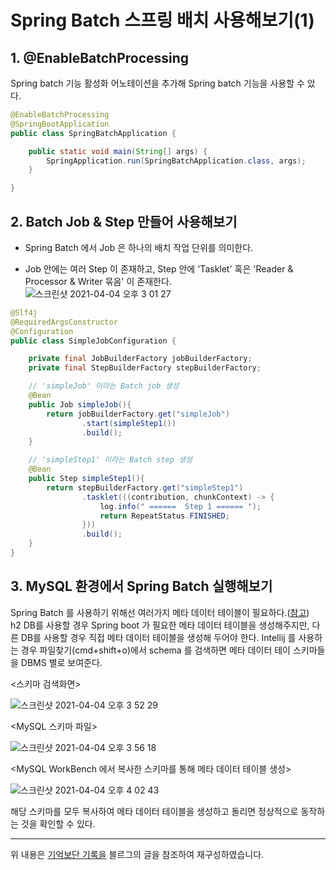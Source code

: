 # Spring Batch 스프링 배치 사용해보기(1)

## 1. @EnableBatchProcessing
Spring batch 기능 활성화 어노테이션을 추가해 Spring batch 기능을 사용할 수 았다.
```java
@EnableBatchProcessing
@SpringBootApplication
public class SpringBatchApplication {

    public static void main(String[] args) {
        SpringApplication.run(SpringBatchApplication.class, args);
    }

}
```

## 2. Batch Job & Step 만들어 사용해보기 

- Spring Batch 에서 Job 은 하나의 배치 작업 단위를 의미한다.    

- Job 안에는 여러 Step 이 존재하고, Step 안에 'Tasklet' 혹은 'Reader & Processor & Writer 묶음' 이 존재한다.  
![스크린샷 2021-04-04 오후 3 01 27](https://user-images.githubusercontent.com/46964910/113500169-e1072500-9556-11eb-9e38-9cc219811245.png)

```java
@Slf4j
@RequiredArgsConstructor
@Configuration
public class SimpleJobConfiguration {

    private final JobBuilderFactory jobBuilderFactory;
    private final StepBuilderFactory stepBuilderFactory;

    // 'simpleJob' 이라는 Batch job 생성 
    @Bean
    public Job simpleJob(){
        return jobBuilderFactory.get("simpleJob")
                .start(simpleStep1())
                .build();
    }

    // 'simpleStep1' 이라는 Batch step 생성
    @Bean
    public Step simpleStep1(){
        return stepBuilderFactory.get("simpleStep1")
                .tasklet(((contribution, chunkContext) -> {
                    log.info(" ======  Step 1 ====== ");
                    return RepeatStatus.FINISHED;
                }))
                .build();
    }
}
```

## 3. MySQL 환경에서 Spring Batch 실행해보기 
Spring Batch 를 사용하기 위해선 여러가지 메타 데이터 테이블이 필요하다.([참고](https://docs.spring.io/spring-batch/docs/3.0.x/reference/html/metaDataSchema.html))   
h2 DB를 사용할 경우 Spring boot 가 필요한 메타 데이터 테이블을 생성해주지만, 다른 DB를 사용할 경우 직접 메타 데이터 테이블을 생성해 두어야 한다. 
Intellij 를 사용하는 경우 파일찾기(cmd+shift+o)에서 schema 를 검색하면 메타 데이터 테이 스키마들을 DBMS 별로 보여준다.    

<스키마 검색화면>    

![스크린샷 2021-04-04 오후 3 52 29](https://user-images.githubusercontent.com/46964910/113501077-d13f0f00-955d-11eb-92d0-4757ea0b2608.png)     

<MySQL 스키마 파일>     

![스크린샷 2021-04-04 오후 3 56 18](https://user-images.githubusercontent.com/46964910/113501153-4e6a8400-955e-11eb-94f4-2999beb55c5a.png)     

<MySQL WorkBench 에서 복사한 스키마를 통해 메타 데이터 테이블 생성>      

![스크린샷 2021-04-04 오후 4 02 43](https://user-images.githubusercontent.com/46964910/113501335-32b3ad80-955f-11eb-95ea-06530764cfbf.png)      

해당 스키마를 모두 복사하여 메타 데이터 테이블을 생성하고 돌리면 정상적으로 동작하는 것을 확인할 수 있다.

----
위 내용은 [기억보단 기록을](https://jojoldu.tistory.com/324) 블르그의 글을 참조하여 재구성하였습니다.





